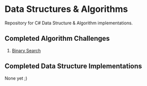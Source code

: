 # Data Structures & Algorithms
Repository for C# Data Structure & Algorithm implementations.

## Completed Algorithm Challenges
1. [Binary Search](./challenges/binary-search)

## Completed Data Structure Implementations
None yet ;)
